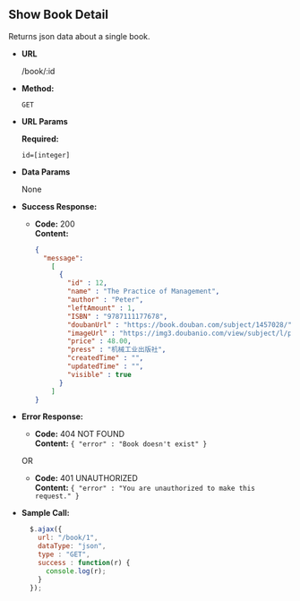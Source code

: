 **Show Book Detail**
----
  Returns json data about a single book.

* **URL**

  /book/:id

* **Method:**

  `GET`
  
*  **URL Params**

   **Required:**
 
   `id=[integer]`

* **Data Params**

  None

* **Success Response:**

  * **Code:** 200 <br />
    **Content:** 
    ```json
    {
      "message":
        [
          { 
            "id" : 12, 
            "name" : "The Practice of Management", 
            "author" : "Peter",
            "leftAmount" : 1,
            "ISBN" : "9787111177678",
            "doubanUrl" : "https://book.douban.com/subject/1457028/",
            "imageUrl" : "https://img3.doubanio.com/view/subject/l/public/s24940056.jpg",
            "price" : 48.00,
            "press" : "机械工业出版社",
            "createdTime" : "",
            "updatedTime" : "",
            "visible" : true
          }
        ]
    }
    
    ```
 
* **Error Response:**

  * **Code:** 404 NOT FOUND <br />
    **Content:** `{ "error" : "Book doesn't exist" }`

  OR

  * **Code:** 401 UNAUTHORIZED <br />
    **Content:** `{ "error" : "You are unauthorized to make this request." }`

* **Sample Call:**

  ```javascript
    $.ajax({
      url: "/book/1",
      dataType: "json",
      type : "GET",
      success : function(r) {
        console.log(r);
      }
    });
  ```